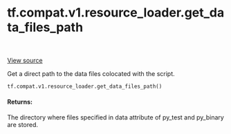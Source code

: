 <div itemscope itemtype="http://developers.google.com/ReferenceObject">
<meta itemprop="name" content="tf.compat.v1.resource_loader.get_data_files_path" />
<meta itemprop="path" content="Stable" />
</div>

# tf.compat.v1.resource_loader.get_data_files_path

<!-- Insert buttons -->

<table class="tfo-notebook-buttons tfo-api" align="left">
</table>

<a target="_blank" href="/code/stable/tensorflow/python/platform/resource_loader.py">View source</a>



<!-- Start diff -->
Get a direct path to the data files colocated with the script.

``` python
tf.compat.v1.resource_loader.get_data_files_path()
```



<!-- Placeholder for "Used in" -->


#### Returns:

The directory where files specified in data attribute of py_test
and py_binary are stored.
